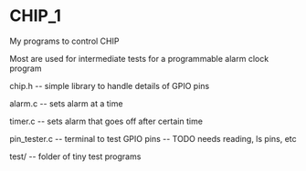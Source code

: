 # CHIP_1

My programs to control CHIP

Most are used for intermediate tests
for a programmable alarm clock program

chip.h -- simple library to handle details of GPIO pins

alarm.c -- sets alarm at a time

timer.c -- sets alarm that goes off after certain time

pin_tester.c -- terminal to test GPIO pins
              -- TODO needs reading, ls pins, etc

test/ -- folder of tiny test programs

